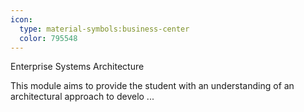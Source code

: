 ```yaml
---
icon:
  type: material-symbols:business-center
  color: 795548
---
```


Enterprise Systems Architecture

This module aims to provide the student with an understanding of an architectural approach to develo ... 
